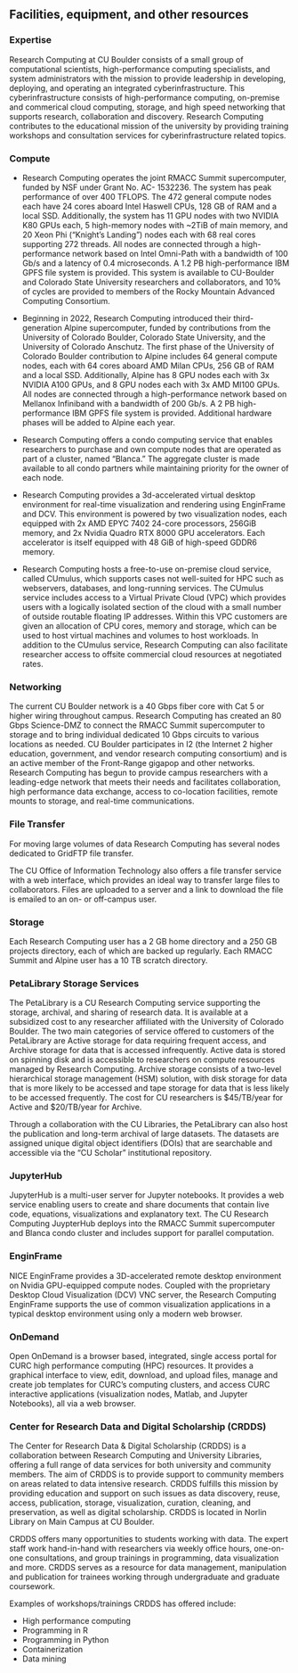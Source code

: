 ## Facilities, equipment, and other resources

### Expertise

Research Computing at CU Boulder consists of a small group of computational scientists, high-performance computing specialists, and system administrators with the mission to provide leadership in developing, deploying, and operating an integrated cyberinfrastructure.  This cyberinfrastructure consists of high-performance computing, on-premise and commerical cloud computing, storage, and high speed networking that supports research, collaboration and discovery. Research Computing contributes to the educational mission of the university by providing training workshops and consultation services for cyberinfrastructure related topics.

### Compute

* Research Computing operates the joint RMACC Summit supercomputer, funded by NSF under Grant No. AC- 1532236. The system has peak performance of over 400 TFLOPS. The 472 general compute nodes each have 24 cores aboard Intel Haswell CPUs, 128 GB of RAM and a local SSD. Additionally, the system has 11 GPU nodes with two NVIDIA K80 GPUs each, 5 high-memory nodes with ~2TiB of main memory, and 20 Xeon Phi (“Knight’s Landing”) nodes each with 68 real cores supporting 272 threads.  All nodes are connected through a high-performance network based on Intel Omni-Path with a bandwidth of 100 Gb/s and a latency of 0.4 microseconds. A 1.2 PB high-performance IBM GPFS file system is provided. This system is available to CU-Boulder and Colorado State University researchers and collaborators, and 10% of cycles are provided to members of the Rocky Mountain Advanced Computing Consortium.

* Beginning in 2022, Research Computing introduced their third-generation Alpine supercomputer, funded by contributions from the University of Colorado Boulder, Colorado State University, and the University of Colorado Anschutz. The first phase of the University of Colorado Boulder contribution to Alpine includes 64 general compute nodes, each with 64 cores aboard AMD Milan CPUs, 256 GB of RAM and a local SSD. Additionally, Alpine has 8 GPU nodes each with 3x NVIDIA A100 GPUs, and 8 GPU nodes each with 3x AMD MI100 GPUs. All nodes are connected through a high-performance network based on Mellanox Infiniband with a bandwidth of 200 Gb/s. A 2 PB high-performance IBM GPFS file system is provided. Additional hardware phases will be added to Alpine each year.

* Research Computing offers a condo computing service that enables researchers to purchase and own compute nodes that are operated as part of a cluster, named “Blanca.” The aggregate cluster is made available to all condo partners while maintaining priority for the owner of each node. 

* Research Computing provides a 3d-accelerated virtual desktop environment for real-time visualization and rendering using EnginFrame and DCV. This environment is powered by two visualization nodes, each equipped with 2x AMD EPYC 7402 24-core processors, 256GiB memory, and 2x Nvidia Quadro RTX 8000 GPU accelerators. Each accelerator is itself equipped with 48 GiB of high-speed GDDR6 memory.

* Research Computing hosts a free-to-use on-premise cloud service, called CUmulus, which supports cases not well-suited for HPC such as webservers, databases, and long-running services. The CUmulus service includes access to a Virtual Private Cloud (VPC) which provides users with a logically isolated section of the cloud with a small number of outside routable floating IP addresses. Within this VPC customers are given an allocation of CPU cores, memory and storage, which can be used to host virtual machines and volumes to host workloads.  In addition to the CUmulus service, Research Computing can also facilitate researcher access to offsite commercial cloud resources at negotiated rates. 


### Networking

The current CU Boulder network is a 40 Gbps fiber core with Cat 5 or higher wiring throughout campus. Research Computing has created an 80 Gbps Science-DMZ to connect the RMACC Summit supercomputer to storage and to bring individual dedicated 10 Gbps circuits to various locations as needed. CU Boulder participates in I2 (the Internet 2 higher education, government, and vendor research computing consortium) and is an active member of the Front-Range gigapop and other networks. Research Computing has begun to provide campus researchers with a leading-edge network that meets their needs and facilitates collaboration, high performance data exchange, access to co-location facilities, remote mounts to storage, and real-time communications.

### File Transfer

For moving large volumes of data Research Computing has several nodes dedicated to GridFTP file transfer.

The CU Office of Information Technology also offers a file transfer service with a web interface, which provides an ideal way to transfer large files to collaborators. Files are uploaded to a server and a link to download the file is emailed to an on- or off-campus user.

### Storage  

Each Research Computing user has a 2 GB home directory and a 250 GB projects directory, each of which are backed up regularly. Each RMACC Summit and Alpine user has a 10 TB scratch directory.

### PetaLibrary Storage Services

The PetaLibrary is a CU Research Computing service supporting the storage, archival, and sharing of research data. It is available at a subsidized cost to any researcher affiliated with the University of Colorado Boulder. The two main categories of service offered to customers of the PetaLibrary are Active storage for data requiring frequent access, and Archive storage for data that is accessed infrequently. Active data is stored on spinning disk and is accessible to researchers on compute resources managed by Research Computing. Archive storage consists of a two-level hierarchical storage management (HSM) solution, with disk storage for data that is more likely to be accessed and tape storage for data that is less likely to be accessed frequently. The cost for CU researchers is $45/TB/year for Active and $20/TB/year for Archive.

Through a collaboration with the CU Libraries, the PetaLibrary can also host the publication and long-term archival of large datasets. The datasets are assigned unique digital object identifiers (DOIs) that are searchable and accessible via the “CU Scholar” institutional repository.

### JupyterHub

JupyterHub is a multi-user server for Jupyter notebooks. It provides a web service enabling users to create and share documents that contain live code, equations, visualizations and explanatory text. The CU Research Computing JuypterHub deploys into the RMACC Summit supercomputer and Blanca condo cluster and includes support for parallel computation.

### EnginFrame

NICE EnginFrame provides a 3D-accelerated remote desktop environment on Nvidia GPU-equipped compute nodes. Coupled with the proprietary Desktop Cloud Visualization (DCV) VNC server, the Research Computing EnginFrame supports the use of common visualization applications in a typical desktop environment using only a modern web browser.

### OnDemand

Open OnDemand is a browser based, integrated, single access portal for CURC high performance computing (HPC) resources. It provides a graphical interface to view, edit, download, and upload files, manage and create job templates for CURC’s computing clusters, and access CURC interactive applications (visualization nodes, Matlab, and Jupyter Notebooks), all via a web browser.

### Center for Research Data and Digital Scholarship (CRDDS)

The Center for Research Data & Digital Scholarship (CRDDS) is a collaboration between Research Computing and University Libraries, offering a full range of data services for both university and community members. The aim of CRDDS is to provide support to community members on areas related to data intensive research.  CRDDS fulfills this mission by providing education and support on such issues as data discovery, reuse, access, publication, storage, visualization, curation, cleaning, and preservation, as well as digital scholarship. CRDDS is located in Norlin Library on Main Campus at CU Boulder. 

CRDDS offers many opportunities to students working with data. The expert staff work hand-in-hand with researchers via weekly office hours, one-on-one consultations, and group trainings in programming, data visualization and more. CRDDS serves as a resource for data management, manipulation and publication for trainees working through undergraduate and graduate coursework.

Examples of workshops/trainings CRDDS has offered include:
* High performance computing
* Programming in R
* Programming in Python
* Containerization
* Data mining 

